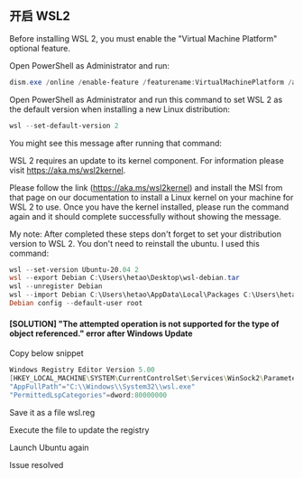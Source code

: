 ## 开启 WSL2

Before installing WSL 2, you must enable the "Virtual Machine Platform" optional feature.

Open PowerShell as Administrator and run:

```powershell
dism.exe /online /enable-feature /featurename:VirtualMachinePlatform /all /norestart
```

Open PowerShell as Administrator and run this command to set WSL 2 as the default version when installing a new Linux distribution:

```powershell
wsl --set-default-version 2
```

You might see this message after running that command:

WSL 2 requires an update to its kernel component. For information please visit https://aka.ms/wsl2kernel.

Please follow the link (https://aka.ms/wsl2kernel) and install the MSI from that page on our documentation to install a Linux kernel on your machine for WSL 2 to use. Once you have the kernel installed, please run the command again and it should complete successfully without showing the message.

My note: After completed these steps don't forget to set your distribution version to WSL 2. You don't need to reinstall the ubuntu. I used this command:

```powershell
wsl --set-version Ubuntu-20.04 2
wsl --export Debian C:\Users\hetao\Desktop\wsl-debian.tar
wsl --unregister Debian
wsl --import Debian C:\Users\hetao\AppData\Local\Packages C:\Users\hetao\Desktop\wsl-debian.tar --version 2
Debian config --default-user root
```

#### [SOLUTION] "The attempted operation is not supported for the type of object referenced." error after Windows Update

Copy below snippet

```powershell
Windows Registry Editor Version 5.00
[HKEY_LOCAL_MACHINE\SYSTEM\CurrentControlSet\Services\WinSock2\Parameters\AppId_Catalog\0408F7A3]
"AppFullPath"="C:\\Windows\\System32\\wsl.exe"
"PermittedLspCategories"=dword:80000000
```

Save it as a file wsl.reg 

Execute the file to update the registry

Launch Ubuntu again 

Issue resolved